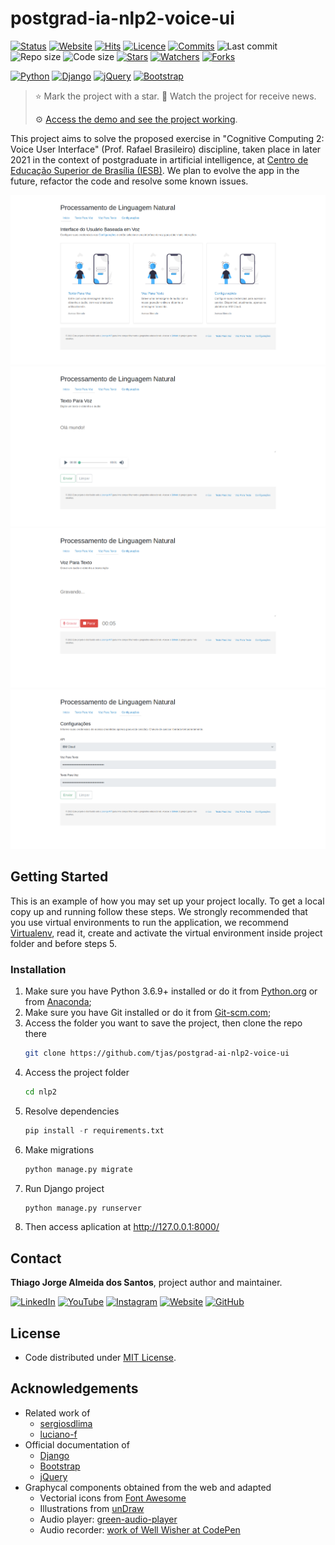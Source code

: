 # postgrad-ia-nlp2-voice-ui

<!-- [![Website](https://img.shields.io/website?down_color=red&down_message=offline&up_color=brightgreen&up_message=online&url=http%3A%2F%2Fthiago-tjas.com%3A3000%2F&label=Website)](http://thiago-tjas.com:3000/) -->
[![Status](https://img.shields.io/badge/status-active-brightgreen.svg?label=Status)](./README.md)
[![Website](https://img.shields.io/badge/website-online-brightgreen.svg?label=Website)](http://thiago-tjas.com:3000/)
[![Hits](https://hits.seeyoufarm.com/api/count/incr/badge.svg?url=https%3A%2F%2Fgithub.com%2Ftjas%2Fpostgrad-ia-nlp2-voice-ui&count_bg=%2379C83D&title_bg=%23555555&title=Hits&edge_flat=false)](https://hits.seeyoufarm.com)
[![Licence](https://img.shields.io/github/license/tjas/postgrad-ia-nlp2-voice-ui?color=orange&label=Licence)](https://github.com/tjas/postgrad-ia-nlp2-voice-ui/blob/master/LICENCE)
[![Commits](https://img.shields.io/github/commit-activity/t/tjas/postgrad-ia-nlp2-voice-ui?label=Commits)](https://github.com/tjas/postgrad-ia-nlp2-voice-ui/graphs/commit-activity)
![Last commit](https://img.shields.io/github/last-commit/tjas/postgrad-ia-nlp2-voice-ui?color=blue&label=Last%20commit)
![Repo size](https://img.shields.io/github/repo-size/tjas/postgrad-ia-nlp2-voice-ui?color=888888&label=Repo%20size)
![Code size](https://img.shields.io/github/languages/code-size/tjas/postgrad-ia-nlp2-voice-ui?color=888888&label=Code%20size)
[![Stars](https://img.shields.io/github/stars/tjas/postgrad-ia-nlp2-voice-ui?color=blue&label=Stars)](https://github.com/tjas/postgrad-ia-nlp2-voice-ui/stargazers)
[![Watchers](https://img.shields.io/github/watchers/tjas/postgrad-ia-nlp2-voice-ui?color=blue&label=Watchers)](https://github.com/tjas/postgrad-ia-nlp2-voice-ui/watchers)
[![Forks](https://img.shields.io/github/forks/tjas/postgrad-ia-nlp2-voice-ui?color=blue&label=Forks)](https://github.com/tjas/postgrad-ia-nlp2-voice-ui/forks)

[![Python](https://img.shields.io/badge/Python-v3.6.9-darkgreen)](https://www.python.org/)
[![Django](https://img.shields.io/badge/Django-v3.2.5-green)](https://www.djangoproject.com/)
[![jQuery](https://img.shields.io/badge/jQuery-v3.6.0-yellow)](https://jquery.com/)
[![Bootstrap](https://img.shields.io/badge/Bootstrap-v5.0.2-purple)](https://www.djangoproject.com/)

> ⭐ Mark the project with a star. 👀 Watch the project for receive news.
>
> ⚙️ [Access the demo and see the project working](http://thiago-tjas.com:3000/).

<!-- A preview is available online at: https://postgrad-ia-nlp2-voice-ui.herokuapp.com/ -->

This project aims to solve the proposed exercise in "Cognitive Computing 2: Voice User Interface" (Prof. Rafael Brasileiro) discipline, taken place in later 2021 in the context of postgraduate in artificial intelligence, at [Centro de Educação Superior de Brasília (IESB)](https://www.iesb.br/). We plan to evolve the app in the future, refactor the code and resolve some known issues.

![Início][screenshot-home]
![Texto Para Voz][screenshot-tts]
![Voz Para Texto][screenshot-stt]
![Configurações][screenshot-config]

## Getting Started

This is an example of how you may set up your project locally. To get a local copy up and running follow these steps. We strongly recommended that you use virtual environments to run the application, we recommend [Virtualenv](https://virtualenv.pypa.io/en/latest/), read it, create and activate the virtual environment inside project folder and before steps 5.

### Installation

1. Make sure you have Python 3.6.9+ installed or do it from [Python.org](https://www.python.org/) or from [Anaconda](https://www.anaconda.com/);
2. Make sure you have Git installed or do it from [Git-scm.com](https://git-scm.com/);
3. Access the folder you want to save the project, then clone the repo there
   ```sh
   git clone https://github.com/tjas/postgrad-ai-nlp2-voice-ui
   ```
4. Access the project folder
   ```sh
   cd nlp2
   ```
5. Resolve dependencies
   ```py
   pip install -r requirements.txt
   ```
6. Make migrations
    ```py
    python manage.py migrate
    ```
7. Run Django project
    ```py
    python manage.py runserver
    ```
8. Then access aplication at http://127.0.0.1:8000/


<!-- CONTACT -->
## Contact

**Thiago Jorge Almeida dos Santos**, project author and maintainer.

[![LinkedIn](https://img.shields.io/badge/-LinkedIn-blue?style=flat-square&logoColor=white&link=https://www.linkedin.com/in/thiago-tjas)](https://www.linkedin.com/in/thiago-tjas) [![YouTube](https://img.shields.io/badge/-YouTube-FF0000?style=flat-square&logoColor=white&link=https://www.youtube.com/@thiago_tjas)](https://www.youtube.com/@thiago_tjas) [![Instagram](https://img.shields.io/badge/-Instagram-E4405F?style=flat-square&logoColor=white&link=https://www.instagram.com/thiago.tjas/)](https://www.instagram.com/thiago.tjas/) [![Website](https://img.shields.io/badge/-Website-888888?style=flat-square&logoColor=white&link=http://thiago-tjas.com/)](http://thiago-tjas.com/) [![GitHub](https://img.shields.io/badge/-GitHub-555555?style=flat-square&logoColor=white&link=https://github.com/tjas)](https://github.com/tjas)

<!-- LICENSE -->
## License

* Code distributed under [MIT License](./LICENSE).

<!-- ACKNOWLEDGEMENTS -->
## Acknowledgements

* Related work of 
  * [sergiosdlima](https://github.com/sergiosdlima/ibm-watson-tts-stt)
  * [luciano-f](https://github.com/luciano-f/iesb-nlp2)
* Official documentation of
  * [Django](https://docs.djangoproject.com/en/3.2/)
  * [Bootstrap](https://getbootstrap.com/docs/5.0/getting-started/introduction/)
  * [jQuery](https://api.jquery.com/)
* Graphycal components obtained from the web and adapted
  * Vectorial icons from [Font Awesome](https://fontawesome.com/)
  * Illustrations from [unDraw](https://undraw.co/illustrations)
  * Audio player: [green-audio-player](https://github.com/greghub/green-audio-player)
  * Audio recorder: [work of Well Wisher at CodePen](https://codepen.io/jayantnirmalkar/pen/YzXzpLB)
<!-- * Tutorials for Django deployment at Heroku
  * [Deploying Python and Django Apps on Heroku](https://devcenter.heroku.com/articles/deploying-python)
  * [Deploy de uma aplicação Django no Heroku](https://www.treinaweb.com.br/blog/deploy-de-uma-aplicacao-django-no-heroku)
  * [Tutorial Django Parte 11: Hospedando Django para produção](https://developer.mozilla.org/pt-BR/docs/Learn/Server-side/Django/Deployment)
  * [Tutorial como fazer deploy de um projeto Django usando Heroku [Python + Django + Heroku]](https://www.youtube.com/watch?v=f6PVDxCB08A) -->

<!-- MARKDOWN LINKS & IMAGES -->
<!-- https://www.markdownguide.org/basic-syntax/#reference-style-links -->
[screenshot-home]: screenshots/nlp2_voice_ui_01_home_01.png
[screenshot-tts]: screenshots/nlp2_voice_ui_02_tts_02.png
[screenshot-stt]: screenshots/nlp2_voice_ui_03_stt_02.png
[screenshot-config]: screenshots/nlp2_voice_ui_04_config_01.png